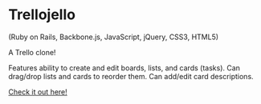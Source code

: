 # Trellojello

(Ruby on Rails, Backbone.js, JavaScript, jQuery, CSS3, HTML5)

A Trello clone!

Features ability to create and edit boards, lists, and cards (tasks). Can drag/drop lists and cards to reorder them. Can add/edit card descriptions.

<a href="http://trellojello.gracedo.com">Check it out here!</a>